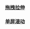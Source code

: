### [拖拽拉伸](https://nicewahson.github.io/learn-note/js%E5%86%99%E6%95%88%E6%9E%9C/dragresize.html)


### [单屏滚动](https://nicewahson.github.io/learn-note/js%E5%86%99%E6%95%88%E6%9E%9C/html1/main.html)
